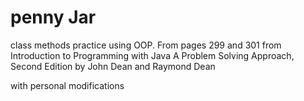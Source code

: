 # penny Jar
class methods practice using OOP. From pages 299 and 301 from Introduction to Programming with Java A Problem Solving Approach, Second Edition by John Dean and Raymond Dean

with personal modifications
